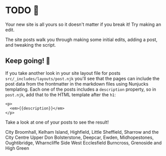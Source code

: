 # TODO 🚧

Your new site is all yours so it doesn't matter if you break it! Try making an edit.

The site posts walk you through making some initial edits, adding a post, and tweaking the script.

## Keep going! 🚀

If you take another look in your site layout file for posts `src/_includes/layouts/post.njk` you'll see that the pages can include the post data from the frontmatter in the markdown files using Nunjucks templating. Each one of the posts includes a `description` property, so in `post.njk`, add that to the HTML template after the `h1`:

```
<p>
  <em>{{description}}</em>
</p>
```

Take a look at one of your posts to see the result!





    
City
        Broomhall, Kelham Island, Highfield, Little Sheffield, Sharrow and the City Centre
Upper Don
        Bolsterstone, Deepcar, Ewden, Midhopestones, Oughtibridge, Wharncliffe Side
West Ecclesfield
        Burncross, Grenoside and High Green
    
